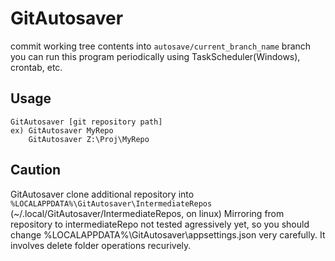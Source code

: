 # GitAutosaver

commit working tree contents into `autosave/current_branch_name` branch
you can run this program periodically using TaskScheduler(Windows), crontab, etc.

## Usage
```
GitAutosaver [git repository path]
ex) GitAutosaver MyRepo
    GitAutosaver Z:\Proj\MyRepo
```

## Caution
GitAutosaver clone additional repository into `%LOCALAPPDATA%\GitAutosaver\IntermediateRepos` (~/.local/GitAutosaver/IntermediateRepos, on linux)
Mirroring from repository to intermediateRepo not tested agressively yet, so you should change %LOCALAPPDATA%\GitAutosaver\appsettings.json very carefully.
It involves delete folder operations recurively.

